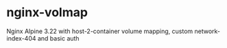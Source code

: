 # nginx-volmap
Nginx Alpine 3.22 with host-2-container volume mapping, custom network-index-404 and basic auth
